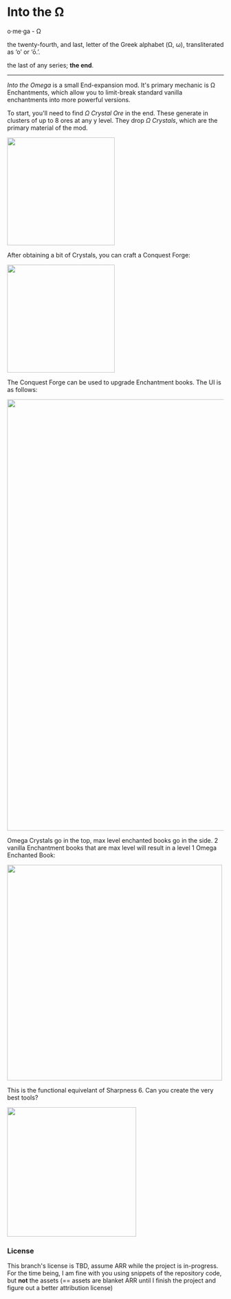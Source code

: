 # Into the Ω

o·me·ga - Ω

the twenty-fourth, and last, letter of the Greek alphabet (Ω, ω), transliterated as ‘o’ or ‘ō.’.

the last of any series; **the end**.

---

*Into the Omega* is a small End-expansion mod. It's primary mechanic is Ω Enchantments, which allow you to limit-break standard vanilla enchantments into more powerful versions.

To start, you'll need to find *Ω Crystal Ore* in the end. These generate in clusters of up to 8 ores at any y level. They drop *Ω Crystals*, which are the primary material of the mod.

<img src="https://i.imgur.com/1cRBOra.png" width=250/>

After obtaining a bit of Crystals, you can craft a Conquest Forge:

<img src="https://i.imgur.com/66Df1lB.png" width=250/>

The Conquest Forge can be used to upgrade Enchantment books. The UI is as follows:

<img src="https://i.imgur.com/w69ePwY.png" width=1000/>

Omega Crystals go in the top, max level enchanted books go in the side. 2 vanilla Enchantment books that are max level will result in a level 1 Omega Enchanted Book:

<img src="https://i.imgur.com/GW1YQqs.png" width=500/>

This is the functional equivelant of Sharpness 6. Can you create the very best tools?

<img src="https://i.imgur.com/2Y1zMaD.png" width=300/>

### License

This branch's license is TBD, assume ARR while the project is in-progress. 
For the time being, I am fine with you using snippets of the repository code, but __not__ the assets (== assets are blanket ARR until I finish the project and figure out a better attribution license)
